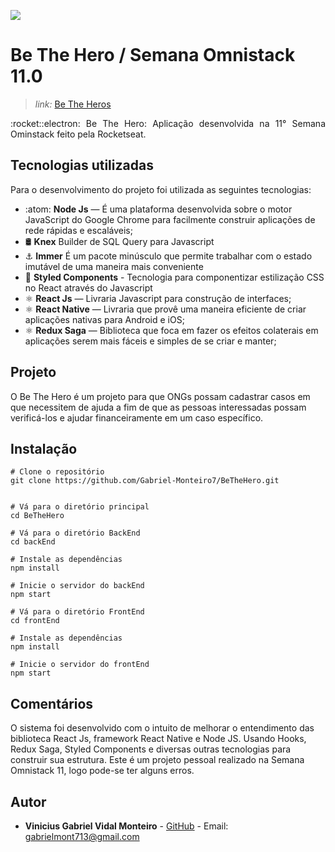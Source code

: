 ![](https://lh3.googleusercontent.com/78TScphjhXlFIedluuCtgU0IhwAUf0PeEdTxpwJh6bQhQdpTNHmd4sqS3vK_ScehF3UU-80DuMwDyrUkXNo9RLn1xCvvj0p5GI39rbq6j1k1gC24RcwH_W_N0BtCTfdjanTpxAitWN9GZ3FqM7eIGZgd95OPj-1IoYfEXCLvCv865JAmHZqBikX7274oxEtUDyyKvyUw0yv7C72LuhB1UIfyZo3oz2zLxYckO4z6M0Yv8X081zdrD3leohk27FOTFYV9FDzqF_QEgYBdBc9JecWDdodLiLZ9AMq5Y_Xh2UUgTUiqvrQqFPuUJJXea_pfBl0ne9kYUFPZ9T5zCkw3eY68JBA8XMTXUjWDbkgp0ML-V6tQzzXGqTSm01vHTqg590UY2PmpToELc_GHm43-DYbxBsVvJy6qdLQZRu3PVB9M_2q4ODUMXguwAvAXDOgb0AthadpK42RsvI0yJmA_wkXaXIjiJhk_KXCHq_-E4YkiNq5Y-Mz9o5hw1T2YuBUaAA68CM40mG4dQqM6KIY-0TgFHWJlj7MF7pg5xczArvcd8rraMKJxB2LzNYLUmsGcyEHEpXDGbbYY2yvLXRolTOloDzTPdQRQiHyjtmo9cKmqChCrr6_qlRvNUfFSEuN_DWcjA-yZ7c3-UnZWigSQYtUdZaPvkLPrsfRSEGSLg8wHC9vNCVnsgW9AVf2bbw=w949-h593-no)


# [](<[https://github.com/Gabriel-Monteiro7/BeTheHero-Web](https://github.com/Gabriel-Monteiro7/BeTheHero)>)Be The Hero / Semana Omnistack 11.0

> _link:_ [Be The Heros](https://theheros.netlify.com/)

<p align="justify">
	  :rocket::electron: Be The Hero: Aplicação desenvolvida na 11° Semana Ominstack feito pela Rocketseat.
</p>

## [](<[https://github.com/Gabriel-Monteiro7/BeTheHero-Web](https://github.com/Gabriel-Monteiro7/BeTheHero)#tecnologias>)Tecnologias utilizadas

Para o desenvolvimento do projeto foi utilizada as seguintes tecnologias:

- :atom: **Node Js** — É uma plataforma desenvolvida sobre o motor JavaScript do Google Chrome para facilmente construir aplicações de rede rápidas e escaláveis;
- :oil_drum: **Knex** Builder de SQL Query para Javascript
- :anchor: **Immer** É um pacote minúsculo que permite trabalhar com o estado imutável de uma maneira mais conveniente
- :nail_care: **Styled Components** - Tecnologia para componentizar estilização CSS no React através do Javascript
- :atom_symbol: **React Js** — Livraria Javascript para construção de interfaces;
- :atom_symbol: **React Native** — Livraria que provê uma maneira eficiente de criar aplicações nativas para Android e iOS;
- :atom_symbol: **Redux Saga** — Biblioteca que foca em fazer os efeitos colaterais em aplicações serem mais fáceis e simples de se criar e manter;

## [](<[https://github.com/Gabriel-Monteiro7/BeTheHero](https://github.com/Gabriel-Monteiro7/BeTheHero)#projeto>)Projeto

O Be The Hero é um projeto para que ONGs possam cadastrar casos em que necessitem de ajuda a fim de que as pessoas interessadas possam verificá-los e ajudar financeiramente em um caso específico.

## Instalação

```
# Clone o repositório
git clone https://github.com/Gabriel-Monteiro7/BeTheHero.git


# Vá para o diretório principal
cd BeTheHero

# Vá para o diretório BackEnd
cd backEnd

# Instale as dependências
npm install

# Inicie o servidor do backEnd
npm start

# Vá para o diretório FrontEnd
cd frontEnd

# Instale as dependências
npm install

# Inicie o servidor do frontEnd
npm start
```

## Comentários


O sistema foi desenvolvido com o intuito de melhorar o entendimento das biblioteca React Js, framework React Native e Node JS. Usando Hooks, Redux Saga, Styled Components e diversas outras tecnologias para construir sua estrutura. Este é um projeto pessoal realizado na Semana Omnistack 11, logo pode-se ter alguns erros.

## [](<[https://github.com/Gabriel-Monteiro7/BeTheHero](https://github.com/Gabriel-Monteiro7/BeTheHero)#autor>)Autor

- **Vinicius Gabriel Vidal Monteiro** - [GitHub](https://github.com/Gabriel-Monteiro7) - Email: [gabrielmont713@gmail.com](mailto:gabrielmont713@gmail.com)
